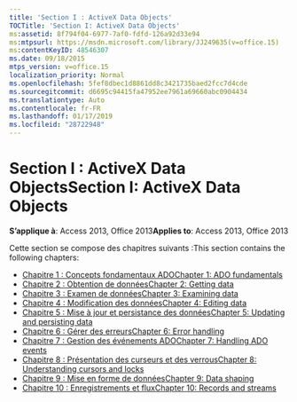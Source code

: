 ```yaml
---
title: 'Section I : ActiveX Data Objects'
TOCTitle: 'Section I: ActiveX Data Objects'
ms:assetid: 8f794f04-6977-7af0-fdfd-126a92d33e94
ms:mtpsurl: https://msdn.microsoft.com/library/JJ249635(v=office.15)
ms:contentKeyID: 48546307
ms.date: 09/18/2015
mtps_version: v=office.15
localization_priority: Normal
ms.openlocfilehash: 5fef8dbec1d8861dd8c3421735baed2fcc7d4cde
ms.sourcegitcommit: d6695c94415fa47952ee7961a69660abc0904434
ms.translationtype: Auto
ms.contentlocale: fr-FR
ms.lasthandoff: 01/17/2019
ms.locfileid: "28722948"
---
```

# <a name="section-i-activex-data-objects"></a><span data-ttu-id="dcd79-102">Section I : ActiveX Data Objects</span><span class="sxs-lookup"><span data-stu-id="dcd79-102">Section I: ActiveX Data Objects</span></span>

<span data-ttu-id="dcd79-103">**S’applique à**: Access 2013, Office 2013</span><span class="sxs-lookup"><span data-stu-id="dcd79-103">**Applies to**: Access 2013, Office 2013</span></span>

<span data-ttu-id="dcd79-104">Cette section se compose des chapitres suivants :</span><span class="sxs-lookup"><span data-stu-id="dcd79-104">This section contains the following chapters:</span></span>

- [<span data-ttu-id="dcd79-105">Chapitre 1 : Concepts fondamentaux ADO</span><span class="sxs-lookup"><span data-stu-id="dcd79-105">Chapter 1: ADO fundamentals</span></span>](chapter-1-ado-fundamentals.md)
- [<span data-ttu-id="dcd79-106">Chapitre 2 : Obtention de données</span><span class="sxs-lookup"><span data-stu-id="dcd79-106">Chapter 2: Getting data</span></span>](chapter-2-getting-data.md)
- [<span data-ttu-id="dcd79-107">Chapitre 3 : Examen de données</span><span class="sxs-lookup"><span data-stu-id="dcd79-107">Chapter 3: Examining data</span></span>](chapter-3-examining-data.md)
- [<span data-ttu-id="dcd79-108">Chapitre 4 : Modification des données</span><span class="sxs-lookup"><span data-stu-id="dcd79-108">Chapter 4: Editing data</span></span>](chapter-4-editing-data.md)
- [<span data-ttu-id="dcd79-109">Chapitre 5 : Mise à jour et persistance des données</span><span class="sxs-lookup"><span data-stu-id="dcd79-109">Chapter 5: Updating and persisting data</span></span>](chapter-5-updating-and-persisting-data.md)
- [<span data-ttu-id="dcd79-110">Chapitre 6 : Gérer des erreurs</span><span class="sxs-lookup"><span data-stu-id="dcd79-110">Chapter 6: Error handling</span></span>](chapter-6-error-handling.md)
- [<span data-ttu-id="dcd79-111">Chapitre 7 : Gestion des événements ADO</span><span class="sxs-lookup"><span data-stu-id="dcd79-111">Chapter 7: Handling ADO events</span></span>](chapter-7-handling-ado-events.md)
- [<span data-ttu-id="dcd79-112">Chapitre 8 : Présentation des curseurs et des verrous</span><span class="sxs-lookup"><span data-stu-id="dcd79-112">Chapter 8: Understanding cursors and locks</span></span>](chapter-8-understanding-cursors-and-locks.md)
- [<span data-ttu-id="dcd79-113">Chapitre 9 : Mise en forme de données</span><span class="sxs-lookup"><span data-stu-id="dcd79-113">Chapter 9: Data shaping</span></span>](chapter-9-data-shaping.md)
- [<span data-ttu-id="dcd79-114">Chapitre 10 : Enregistrements et flux</span><span class="sxs-lookup"><span data-stu-id="dcd79-114">Chapter 10: Records and streams</span></span>](chapter-10-records-and-streams.md)

